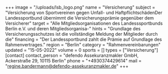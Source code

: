 +++
image = "/uploads/lsb_logo.png"
name = "Versicherung"
subject = "Versicherung von Sportvereinen gegen Unfall- und HaftpflichtschädenDer Landessportbund übernimmt die Versicherungsprämie gegenüber dem Versicherer"
target = "Alle Mitgliedsorganisationen des Landesssportbunds Berlin e.V. und deren Mitgliedsorganisa-"
hints = "Grundlage des Versicherungsschutzes ist die vollständige Meldung der Mitglieder durch die"
financing = "Der Landessportbund zahlt die Prämie auf Grundlage des Rahmenvertrages."
region = "Berlin"
category = "Rahmenvereinbarungen"
updated = "15-05-2022"
volume = 0
sports = []
types = ["Versicherung"]
[contact]
contact_person = "defendo Assekuranzmakler GmbH, Ackerstraße 29, 10115 Berlin"
phone = "+4930374429614"
mail = "regine.bandermann@defendo-assekuranzmakler.de"
+++